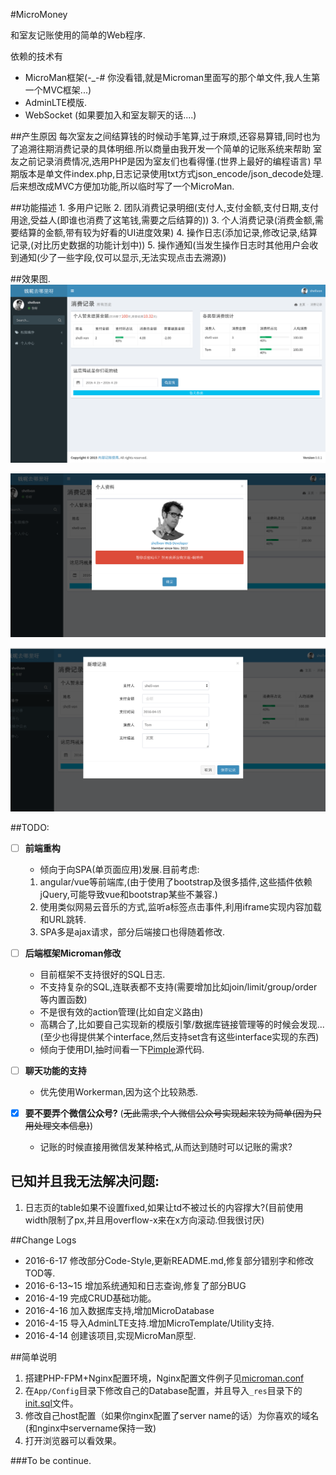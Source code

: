 #MicroMoney

和室友记账使用的简单的Web程序.

依赖的技术有

+ MicroMan框架(-_-# 你没看错,就是Microman里面写的那个单文件,我人生第一个MVC框架...)
+ AdminLTE模版.
+ WebSocket  (如果要加入和室友聊天的话....)

##产生原因
    每次室友之间结算钱的时候动手笔算,过于麻烦,还容易算错,同时也为了追溯往期消费记录的具体明细.所以商量由我开发一个简单的记账系统来帮助
    室友之前记录消费情况,选用PHP是因为室友们也看得懂.(世界上最好的编程语言)
    早期版本是单文件index.php,日志记录使用txt方式json_encode/json_decode处理.后来想改成MVC方便加功能,所以临时写了一个MicroMan.

##功能描述
    1. 多用户记账
    2. 团队消费记录明细(支付人,支付金额,支付日期,支付用途,受益人(即谁也消费了这笔钱,需要之后结算的))
    3. 个人消费记录(消费金额,需要结算的金额,带有较为好看的UI进度效果)
    4. 操作日志(添加记录,修改记录,结算记录,(对比历史数据的功能计划中))
    5. 操作通知(当发生操作日志时其他用户会收到通知(少了一些字段,仅可以显示,无法实现点击去溯源))

##效果图.
![主页效果](_res/index_snap.png)

![个人资料](_res/profile_snap.png)

![添加数据](_res/add_record_snap.png)


##TODO:

 - [ ] **前端重构**
    - 倾向于向SPA(单页面应用)发展.目前考虑:
   1. angular/vue等前端库,(由于使用了bootstrap及很多插件,这些插件依赖jQuery,可能导致vue和bootstrap某些不兼容.)
   2. 使用类似网易云音乐的方式,监听a标签点击事件,利用iframe实现内容加载和URL跳转.
   3. SPA多是ajax请求，部分后端接口也得随着修改.

 - [ ] **后端框架Microman修改**
    - 目前框架不支持很好的SQL日志.
    - 不支持复杂的SQL,连联表都不支持(需要增加比如join/limit/group/order等内置函数)
    - 不是很有效的action管理(比如自定义路由)
    - 高耦合了,比如要自己实现新的模版引擎/数据库链接管理等的时候会发现...(至少也得提供某个interface,然后支持set含有这些interface实现的东西)
    - 倾向于使用DI,抽时间看一下[Pimple](http://pimple.sensiolabs.org/)源代码.

 - [ ] **聊天功能的支持**
    - 优先使用Workerman,因为这个比较熟悉.

 - [x] **要不要弄个微信公众号?** (~~无此需求,个人微信公众号实现起来较为简单(因为只用处理文本信息)~~)
    - 记账的时候直接用微信发某种格式,从而达到随时可以记账的需求?

## 已知并且我无法解决问题:
   1. 日志页的table如果不设置fixed,如果让td不被过长的内容撑大?(目前使用width限制了px,并且用overflow-x来在x方向滚动.但我很讨厌)


##Change Logs

+ 2016-6-17 修改部分Code-Style,更新README.md,修复部分错别字和修改TOD等.
+ 2016-6-13~15 增加系统通知和日志查询,修复了部分BUG
+ 2016-4-19 完成CRUD基础功能。
+ 2016-4-16 加入数据库支持,增加MicroDatabase
+ 2016-4-15 导入AdminLTE支持.增加MicroTemplate/Utility支持.
+ 2016-4-14 创建该项目,实现MicroMan原型.


##简单说明

1. 搭建PHP-FPM+Nginx配置环境，Nginx配置文件例子见[microman.conf](./microman.conf)
2. 在`App/Config`目录下修改自己的Database配置，并且导入`_res`目录下的[init.sql](./_res/init.sql)文件。
3. 修改自己host配置（如果你nginx配置了server name的话）为你喜欢的域名(和nginx中servername保持一致)
4. 打开浏览器可以看效果。

###To be continue.